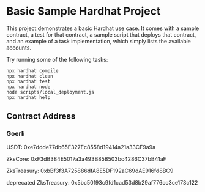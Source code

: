# Basic Sample Hardhat Project

This project demonstrates a basic Hardhat use case. It comes with a sample contract, a test for that contract, a sample script that deploys that contract, and an example of a task implementation, which simply lists the available accounts.

Try running some of the following tasks:

```shell
npx hardhat compile
npx hardhat clean
npx hardhat test
npx hardhat node
node scripts/local_deployment.js
npx hardhat help
```
## Contract Address

### Goerli
USDT: 0xe7ddde77db65E327Ec8558d19414a21a33CF9a9a

ZksCore: 0xF3dB384E5017a3a493B85B503bc4286C37bB41aF

ZksTreasury: 0xbBf3f3A725886dfA8E5DF192aC69dAE916fd8BC9

deprecated ZksTreasury: 0x5bc50f93c9fd1cad53d8b29af776cc3ce173c122
